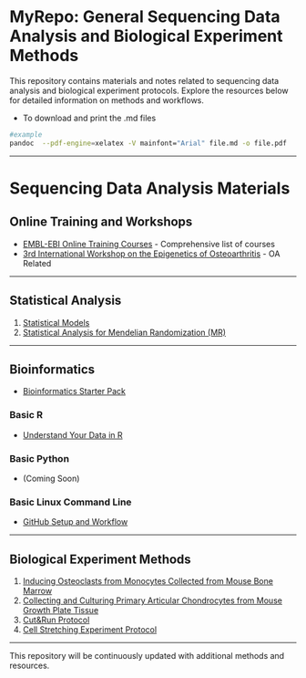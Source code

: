 # MyRepo: General Sequencing Data Analysis and Biological Experiment Methods

This repository contains materials and notes related to sequencing data analysis and biological experiment protocols. Explore the resources below for detailed information on methods and workflows.
* To download and print the .md files
```bash
#example
pandoc  --pdf-engine=xelatex -V mainfont="Arial" file.md -o file.pdf 
```
---

# Sequencing Data Analysis Materials

## Online Training and Workshops
- [EMBL-EBI Online Training Courses](https://www.ebi.ac.uk/training/on-demand) - Comprehensive list of courses
- [3rd International Workshop on the Epigenetics of Osteoarthritis](https://www.epigeneticsoa.com/program) - OA Related

---

## Statistical Analysis
1. [Statistical Models](./Statistics_01_Statistical_models.md)
2. [Statistical Analysis for Mendelian Randomization (MR)](./Statistics_02_Statistical_analysis_for_MR.md)

---

## Bioinformatics
- [Bioinformatics Starter Pack](./Bioinformatics_01_Bioinformatics_Starter_Pack.md)

### Basic R
- [Understand Your Data in R](https://runuply.github.io/protocol_repo/r/r_basic_from_bbc_core.html)

### Basic Python
- (Coming Soon)

### Basic Linux Command Line
- [GitHub Setup and Workflow](./Linux_command_line_01_Git_setup.md)

---

## Biological Experiment Methods
1. [Inducing Osteoclasts from Monocytes Collected from Mouse Bone Marrow](./Biological_experiment_01_BMDM_OC_differention.md)
2. [Collecting and Culturing Primary Articular Chondrocytes from Mouse Growth Plate Tissue](./Biological_experiment_02_Growth_plate_AC_isolation_culture.md)
3. [Cut&Run Protocol](./Biological_experiment_03_cutrun.md)
4. [Cell Stretching Experiment Protocol](./Biological_experiment_04_STEX_Stretching.md)

---
This repository will be continuously updated with additional methods and resources.
